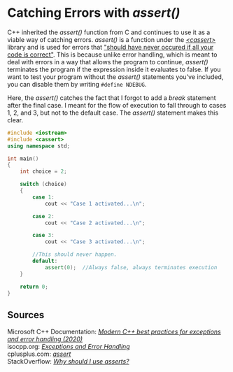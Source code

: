 # Catching Errors with _assert()_
C++ inherited the _assert()_ function from C and continues to use it as a viable way of catching errors. _assert()_ is a function under the [_\<cassert\>_](https://www.cplusplus.com/reference/cassert/)
library and is used for errors that ["should have never occured if all your code is correct"](https://docs.microsoft.com/en-us/cpp/cpp/errors-and-exception-handling-modern-cpp?view=msvc-160#basic-guidelines). This is because unlike error handling, which is meant to deal with errors in a way that allows the program to continue, 
_assert()_ terminates the program if the expression inside it evaluates to false. If you want to test your program without the _assert()_ statements you've included,
you can disable them by writing `#define NDEBUG`.

Here, the _assert()_ catches the fact that I forgot to add a _break_ statement after the final case. I meant for the flow of execution to fall through to cases
1, 2, and 3, but not to the default case. The _assert()_ statement makes this clear.

```C++
#include <iostream>
#include <cassert>
using namespace std;

int main()
{
    int choice = 2;

    switch (choice)
    {
        case 1:
            cout << "Case 1 activated...\n";

        case 2:
            cout << "Case 2 activated...\n";

        case 3:
            cout << "Case 3 activated...\n";

        //This should never happen.
        default:
            assert(0);  //Always false, always terminates execution
    }

    return 0;
}
```

## Sources
Microsoft C++ Documentation: [_Modern C++ best practices for exceptions and error handling (2020)_](https://docs.microsoft.com/en-us/cpp/cpp/errors-and-exception-handling-modern-cpp?view=msvc-160) <br />
isocpp.org: [_Exceptions and Error Handling_](https://isocpp.org/wiki/faq/exceptions) <br />
cplusplus.com: [_assert_](https://www.cplusplus.com/reference/cassert/assert/) <br />
StackOverflow: [_Why should I use asserts?_](https://stackoverflow.com/questions/1081409/why-should-i-use-asserts) <br />
